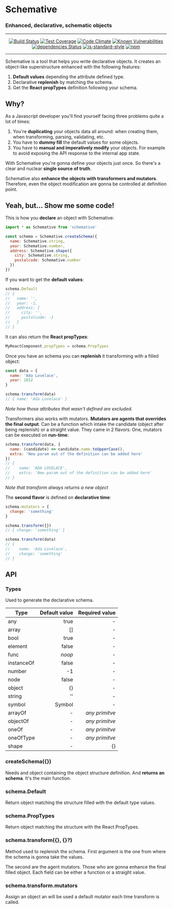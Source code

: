 
# Schemative
### Enhanced, declarative, schematic objects

-----------

<p align="center">
  <a href="https://travis-ci.org/sospedra/schemative"><img src="https://travis-ci.org/sospedra/schemative.svg?branch=master" alt="Build Status"></a>
  <a href="https://codeclimate.com/github/sospedra/schemative/coverage"><img src="https://codeclimate.com/github/sospedra/schemative/badges/coverage.svg" alt="Test Coverage"></a>
  <a href="https://codeclimate.com/github/sospedra/schemative"><img src="https://codeclimate.com/github/sospedra/schemative/badges/gpa.svg" alt="Code Climate"></a>
  <a href="https://snyk.io/test/github/sospedra/schemative/7f751bbf69ec44b63a37260ac4783a8a42b27e14"><img src="https://snyk.io/test/github/sospedra/schemative/7f751bbf69ec44b63a37260ac4783a8a42b27e14/badge.svg" alt="Known Vulnerabilities"></a>
  <a href="https://david-dm.org/sospedra/schemative"><img src="https://david-dm.org/sospedra/schemative/status.svg" alt="dependencies Status"></a>
  <a href="http://standardjs.com/"><img src="https://img.shields.io/badge/code%20style-standard-brightgreen.svg" alt="js-standard-style"></a>
  <a href="https://www.npmjs.org/package/awesome-badges"><img src="https://img.shields.io/npm/dm/schemative.svg" alt="npm"></a>
</p>

-----------

Schemative is a tool that helps you write declarative objects.
It creates an object-like superstructure enhanced with the following features:

1. **Default values** depending the attribute defined type.
2. Declarative **replenish** by matching the schema.
3. Get the **React propTypes** definition following your schema.

## Why?

As a Javascript developer you'll find yourself facing three problems quite a lot of times:

1. You're **duplicating** your objects data all around: when creating them, when transforming, parsing, validating, etc.
2. You have to **dummy fill** the default values for some objects.
3. You have to **manual and imperatively modify** your objects. For example to avoid exposing the API response to the internal app state.

With Schemative you're gonna define your objects just once. So there's a clear and nuclear **single source of truth**.

Schemative also **enhance the objects with transformers and mutators**. Therefore, even the object modification are gonna be controlled at definition point.

## Yeah, but... Show me some code!

This is how you **declare** an object with Schemative:

```js
import * as Schemative from 'schemative'

const schema = Schemative.createSchema({
  name: Schemative.string,
  year: Schemative.number,
  address: Schemative.shape({
    city: Schemative.string,
    postalcode: Schemative.number
  })
})
```

If you want to get the **default values**:

```js
schema.Default
// {
//   name: '',
//   year: -1,
//   address: {
//     city: '',
//     postalcode: -1
//   }
// }
```

It can also return the **React propTypes**:
```js
MyReactComponent.propTypes = schema.PropTypes
```

Once you have an schema you can **replenish** it transforming with a filled object:

```js
const data = {
  name: 'Ada Lovelace',
  year: 1812
}

schema.transform(data)
// { name: 'Ada Lovelace' }
```

*Note how those attributes that wasn't defined are excluded.*

Transformers also works with mutators. **Mutators are agents that overrides the final output**. Can be a function which intake the candidate (object after being replenish) or a straight value. They came in 2 flavors: One, mutators can be executed on **run-time**:

```js
schema.transform(data, {
  name: (candidate) => candidate.name.toUpperCase(),
  extra: 'New param out of the definition can be added here'
})
// {
//    name: 'ADA LOVELACE',
//    extra: 'New param out of the definition can be added here'
// }
```
*Note that transform always returns a new object*

The **second flavor** is defined on **declarative time**:

```js
schema.mutators = {
  change: 'something'
}

schema.transform({})
// { change: 'something' }

schema.transform(data)
// {
//    name: 'Ada Lovelace',
//    change: 'something'
// }
```

## API

### Types

Used to generate the declarative schema.

| Type          | Default value | Required value  |
| ------------- |--------------:| ---------------:|
| any           |          true |               - |
| array         |            [] |               - |
| bool          |          true |               - |
| element       |         false |               - |
| func          |         *noop*|               - |
| instanceOf    |         false |               - |
| number        |            -1 |               - |
| node          |         false |               - |
| object        |            {} |               - |
| string        |            '' |               - |
| symbol        |        Symbol |               - |
| arrayOf       |             - |  *any primitve* |
| objectOf      |             - |  *any primitve* |
| oneOf         |             - |  *any primitve* |
| oneOfType     |             - |  *any primitve* |
| shape         |             - |              {} |

### createSchema({})

Needs and object containing the object structure definition. And **returns an schema**. It's the main function.

### schema.Default
Return object matching the structure filled with the default type values.

### schema.PropTypes

Return object matching the structure with the React.PropTypes.

### schema.transform({}, {}?)
Method used to replenish the schema. First argument is the one from where the schema is gonna take the values.

The second are the agent mutators. Those who are gonna enhance the final filled object. Each field can be either a function or a straight value.

### schema.transform.mutators
Assign an object an will be used a default mutator each time transform is called.
